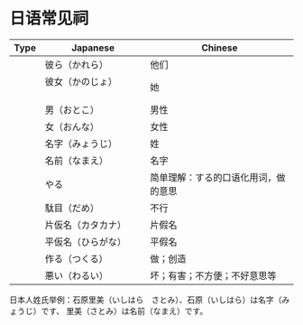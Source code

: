 # 日语常见祠

| Type   | Japanese                                                    | Chinese |
|------------|-----------------------------------------------------------|------------|
|          |    彼ら（かれら）　　　 |    他们   |
|          |   彼女（かのじょ） 　　　 |   她    |
|          |    男（おとこ）　　　 |   男性    |
|          |    女（おんな）　　　 |    女性   |
|          |    名字（みょうじ）　　　 |  姓     |
|          |    名前（なまえ）　　　 |    名字   |
|          |    やる　　　　　　　 |  简单理解：する的口语化用词，做的意思     |
|          |    駄目（だめ）　　 |  不行     |
|          |    片仮名（カタカナ）|   片假名       |
|           |   平仮名（ひらがな）|   平假名       |m
|			|   作る（つくる） |   做；创造 |
|			|   悪い（わるい） |   坏；有害；不方便；不好意思等 |



日本人姓氏举例：石原里美（いしはら　さとみ）、石原（いしはら）は名字（みょうじ）です、
里美（さとみ）は名前（なまえ）です。

